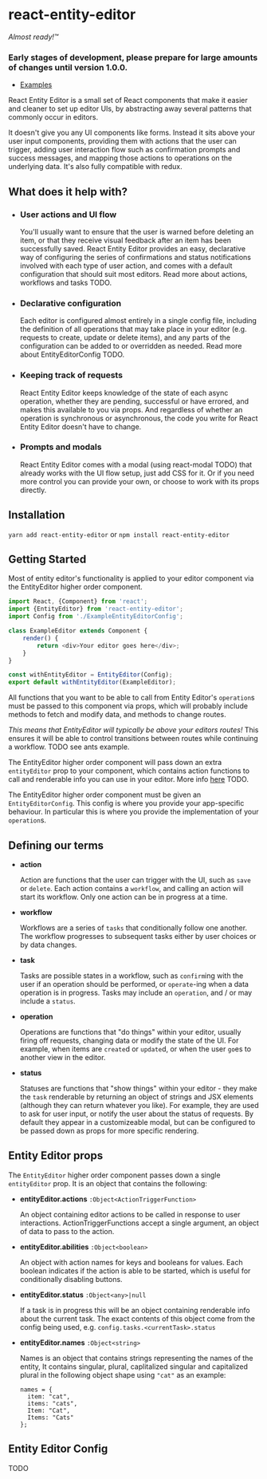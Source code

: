 # react-entity-editor

*Almost ready!™*

### Early stages of development, please prepare for large amounts of changes until version 1.0.0.

- [Examples](https://dxinteractive.github.io/react-entity-editor/)

React Entity Editor is a small set of React components that make it easier and cleaner to set up editor UIs, by abstracting away several patterns that commonly occur in editors.

It doesn't give you any UI components like forms. Instead it sits above your user input components, providing them with actions that the user can trigger, adding user interaction flow such as confirmation prompts and success messages, and mapping those actions to operations on the underlying data. It's also fully compatible with redux.

## What does it help with?

- ### User actions and UI flow
  You'll usually want to ensure that the user is warned before deleting an item, or that they receive visual feedback after an item has been successfully saved. React Entity Editor provides an easy, declarative way of configuring the series of confirmations and status notifications involved with each type of user action, and comes with a default configuration that should suit most editors. Read more about actions, workflows and tasks TODO.

- ### Declarative configuration
  Each editor is configured almost entirely in a single config file, including the definition of all operations that may take place in your editor (e.g. requests to create, update or delete items), and any parts of the configuration can be added to or overridden as needed. Read more about EntityEditorConfig TODO.

- ### Keeping track of requests
  React Entity Editor keeps knowledge of the state of each async operation, whether they are pending, successful or have errored, and makes this available to you via props. And regardless of whether an operation is synchronous or asynchronous, the code you write for React Entity Editor doesn't have to change.

- ### Prompts and modals
  React Entity Editor comes with a modal (using react-modal TODO) that already works with the UI flow setup, just add CSS for it. Or if you need more control you can provide your own, or choose to work with its props directly.


## Installation

`yarn add react-entity-editor` or `npm install react-entity-editor`

## Getting Started

Most of entity editor's functionality is applied to your editor component via the EntityEditor higher order component.

```js
import React, {Component} from 'react';
import {EntityEditor} from 'react-entity-editor';
import Config from './ExampleEntityEditorConfig';

class ExampleEditor extends Component {
    render() {
        return <div>Your editor goes here</div>;
    }
}

const withEntityEditor = EntityEditor(Config);
export default withEntityEditor(ExampleEditor);

```

All functions that you want to be able to call from Entity Editor's `operation`s must be passed to this component via props, which will probably include methods to fetch and modify data, and methods to change routes.

*This means that EntityEditor will typically be above your editors routes!* This ensures it will be able to control transitions between routes while continuing a workflow. TODO see ants example.

The EntityEditor higher order component will pass down an extra `entityEditor` prop to your component, which contains action functions to call and renderable info you can use in your editor. More info [here](#thing) TODO.

The EntityEditor higher order component must be given an `EntityEditorConfig`. This config is where you provide your app-specific behaviour. In particular this is where you provide the implementation of your `operation`s.

## Defining our terms

 - **action**

    Action are functions that the user can trigger with the UI, such as `save` or `delete`. Each action contains a `workflow`, and calling an action will start its workflow. Only one action can be in progress at a time.

 - **workflow**

    Workflows are a series of `tasks` that conditionally follow one another. The workflow progresses to subsequent tasks either by user choices or by data changes.
 
 - **task**

    Tasks are possible states in a workflow, such as `confirm`ing with the user if an operation should be performed, or `operate`-ing when a data operation is in progress. Tasks may include an `operation`, and / or may include a `status`.

 - **operation**
 
    Operations are functions that "do things" within your editor, usually firing off requests, changing data or modify the state of the UI. For example, when items are `create`d or `update`d, or when the user `go`es to another view in the editor.

 - **status**
 
    Statuses are functions that "show things" within your editor - they make the `task` renderable by returning an object of strings and JSX elements (although they can return whatever you like). For example, they are used to ask for user input, or notify the user about the status of requests. By default they appear in a customizeable modal, but can be configured to be passed down as props for more specific rendering.

## Entity Editor props

The `EntityEditor` higher order component passes down a single `entityEditor` prop. It is an object that contains the following:

  - **entityEditor.actions** `:Object<ActionTriggerFunction>`

    An object containing editor actions to be called in response to user interactions. ActionTriggerFunctions accept a single argument, an object of data to pass to the action.
  
  - **entityEditor.abilities** `:Object<boolean>`

    An object with action names for keys and booleans for values. Each boolean indicates if the action is able to be started, which is useful for conditionally disabling buttons.
  
  - **entityEditor.status** `:Object<any>|null`

    If a task is in progress this will be an object containing renderable info about the current task. The exact contents of this object come from the config being used, e.g. `config.tasks.<currentTask>.status`

  - **entityEditor.names** `:Object<string>`

    Names is an object that contains strings representing the names of the entity, It contains singular, plural, caplitalized singular and capitalized plural in the following object shape using `"cat"` as an example:
    ```
    names = {
      item: "cat",
      items: "cats",
      Item: "Cat",
      Items: "Cats"
    };
    ```


## Entity Editor Config

TODO
